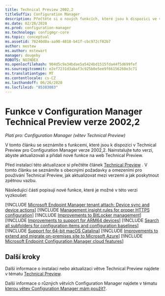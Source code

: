 ```yaml
---
title: Technical Preview 2002,2
titleSuffix: Configuration Manager
description: Přečtěte si o nových funkcích, které jsou k dispozici ve větvi Configuration Manager Technical Preview verze 2002,2.
ms.date: 02/28/2020
ms.prod: configuration-manager
ms.technology: configmgr-core
ms.topic: conceptual
ms.assetid: 78240d0a-aa90-4818-b41f-cbc972cf02b7
author: mestew
ms.author: mstewart
manager: dougeby
ROBOTS: NOINDEX
ms.openlocfilehash: 904d5c9a34bdae5a5424bd1515fda44f5d699fef
ms.sourcegitcommit: e2ef7231d3abaf3c925b0e5ee9f66156260e3c71
ms.translationtype: MT
ms.contentlocale: cs-CZ
ms.lasthandoff: 06/26/2020
ms.locfileid: "85383083"
---
```

# <a name="features-in-configuration-manager-technical-preview-version-20022"></a>Funkce v Configuration Manager Technical Preview verze 2002,2

*Platí pro: Configuration Manager (větev Technical Preview)*

V tomto článku se seznámíte s funkcemi, které jsou k dispozici v Technical Preview pro Configuration Manager verze 2002,2. Nainstalujte tuto verzi, abyste aktualizovali a přidali nové funkce na web Technical Preview.

Před instalací této aktualizace si přečtěte článek [Technical Preview](../technical-preview.md) . V tomto článku se seznámíte s obecnými požadavky a omezeními pro používání Technical Preview, jak aktualizovat mezi verzemi a jak poskytnout zpětnou vazbu.

Následující části popisují nové funkce, které je možné v této verzi vyzkoušet:

<!-- [!INCLUDE [Example feature name](includes/2002-2/1234567.md)] -->

[!INCLUDE [Microsoft Endpoint Manager tenant attach: Device sync and device actions](includes/2002-2/3555758.md)]
[!INCLUDE [Management insight rules for proper HTTPS configuration](includes/2002-2/6268489.md)]
[!INCLUDE [Improvements to BitLocker management](includes/2002-2/5925660.md)]
[!INCLUDE [Improvements to support for ARM64 devices](includes/2002-2/5954175.md)]
[!INCLUDE [Search all subfolders for configuration items and configuration baselines](includes/2002-2/5891241.md)]
[!INCLUDE [Support for 64-bit macOS Catalina](includes/2002-2/3696246.md)]
[!INCLUDE [Improvements to extend and migrate on-premises site to Microsoft Azure](includes/2002-2/6307931.md)]
[!INCLUDE [Microsoft Endpoint Configuration Manager cloud features](includes/2002-2/5834830.md)]



<!--
## General known issues

[!INCLUDE [Can't delete collections](includes/2002/known-issue-6215446.md)]
-->

## <a name="next-steps"></a>Další kroky

Další informace o instalaci nebo aktualizaci větve Technical Preview najdete v tématu [Technical Preview](../technical-preview.md).

Další informace o různých větvích Configuration Manager najdete v tématu [kterou větev Configuration Manager mám použít?](../../understand/which-branch-should-i-use.md).
